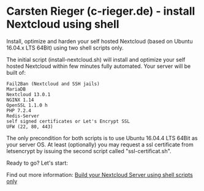 # Carsten Rieger (c-rieger.de) - install Nextcloud using shell
Install, optimize and harden your self hosted Nextcloud (based on Ubuntu 16.04.x LTS 64Bit) using two shell scripts only.

The initial script (install-nextcloud.sh) will install and optimize your self hosted Nextcloud within few minutes fully automated. Your server will be built of:

    Fail2Ban (Nextcloud and SSH jails)
    MariaDB
    Nextcloud 13.0.1
    NGINX 1.14
    OpenSSL 1.1.0 h
    PHP 7.2.4
    Redis-Server
    self signed certificates or Let's Encrypt SSL
    UFW (22, 80, 443)

The only precondition for both scripts is to use Ubuntu 16.04.4 LTS 64Bit as your server OS.
At least (optionally) you may request a ssl certificate from letsencrypt by issuing the second script called "ssl-certificat.sh".

Ready to go? Let's start:

Find out more information: <a href="https://www.c-rieger.de/spawn-your-nextcloud-server-using-one-shell-script/" target='_blank'>Build your Nextcloud Server using shell scripts only</a>
